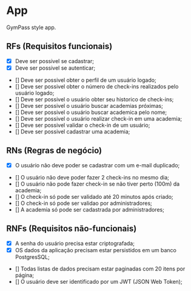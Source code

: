 # App

GymPass style app.

## RFs (Requisitos funcionais)

- [x] Deve ser possivel se cadastrar;
- [x] Deve ser possivel se autenticar;
- [] Deve ser possivel obter o perfil de um usuário logado;
- [] Deve ser possivel obter o número de check-ins realizados pelo usuário logado;
- [] Deve ser possivel o usuário obter seu historico de check-ins;
- [] Deve ser possivel o usuário buscar academias próximas;
- [] Deve ser possivel o usuário buscar academica pelo nome;
- [] Deve ser possivel o usuário realizar check-in em uma academia;
- [] Deve ser possivel validar o check-in de um usuário;
- [] Deve ser possivel cadastrar uma academia;

## RNs (Regras de negócio)

- [x] O usuário não deve poder se cadastrar com um e-mail duplicado;
- [] O usuário não deve poder fazer 2 check-ins no mesmo dia;
- [] O usuário não pode fazer check-in se não tiver perto (100m) da academia;
- [] O check-in só pode ser validado até 20 minutos após criado;
- [] O check-in só pode ser validao por administradores;
- [] A academia só pode ser cadastrada por administradores;

## RNFs (Requisitos não-funcionais)

- [x] A senha do usuário precisa estar criptografada;
- [x] OS dados da aplicação precisam estar persistidos em um banco PostgresSQL;
- [] Todas listas de dados precisam estar paginadas com 20 itens por página;
- [] O usuário deve ser identificado por um JWT (JSON Web Token);
